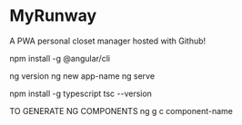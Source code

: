 # MyRunway
A PWA personal closet manager hosted with Github!

npm install -g @angular/cli

ng version
ng new app-name
ng serve

npm install -g typescript
tsc --version

TO GENERATE NG COMPONENTS
ng g c component-name

